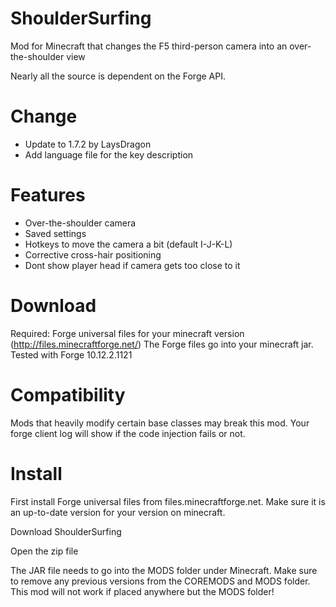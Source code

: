 ShoulderSurfing
===============

Mod for Minecraft that changes the F5 third-person camera into an over-the-shoulder view

Nearly all the source is dependent on the Forge API.

Change
========

* Update to 1.7.2 by LaysDragon
* Add language file for the key description


Features
========

* Over-the-shoulder camera
* Saved settings
* Hotkeys to move the camera a bit (default I-J-K-L)
* Corrective cross-hair positioning
* Dont show player head if camera gets too close to it

Download
========
Required: Forge universal files for your minecraft version (http://files.minecraftforge.net/)
The Forge files go into your minecraft jar.
Tested with Forge 10.12.2.1121

Compatibility
=============
Mods that heavily modify certain base classes may break this mod. Your forge client log will show if the code injection fails or not.

Install
=======
First install Forge universal files from files.minecraftforge.net. Make sure it is an up-to-date version for your version on minecraft.

Download ShoulderSurfing

Open the zip file

The JAR file needs to go into the MODS folder under Minecraft. Make sure to remove any previous versions from the COREMODS and MODS folder. This mod will not work if placed anywhere but the MODS folder!

